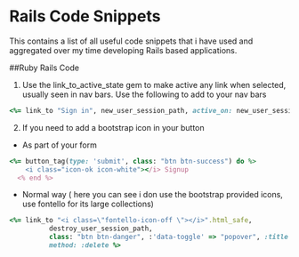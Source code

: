 Rails Code Snippets
=================

This contains a list of all useful code snippets that i have used and aggregated over my time developing Rails based applications.

##Ruby Rails Code


1. Use the link_to_active_state gem to make active any link when selected, usually seen in nav bars. Use the following to add to your nav bars </li>

```ruby
<%= link_to "Sign in", new_user_session_path, active_on: new_user_session_path %>
```
2. If you need to add a bootstrap icon in your button

* As part of your form


```ruby
<%= button_tag(type: 'submit', class: "btn btn-success") do %>
    <i class="icon-ok icon-white"></i> Signup
  <% end %>
```

* Normal way ( here you can see i don use the bootstrap provided icons, use fontello for its large collections)


```ruby
<%= link_to "<i class=\"fontello-icon-off \"></i>".html_safe,
          destroy_user_session_path,
          class: "btn btn-danger", :'data-toggle' => "popover", :title => "Sign Out",
          method: :delete %>
```


